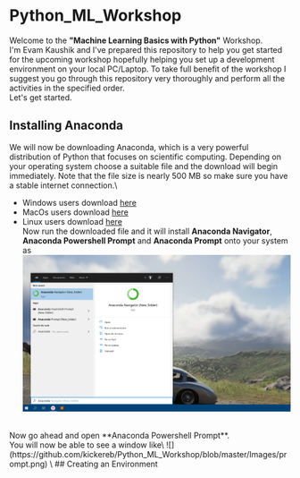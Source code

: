 # Python_ML_Workshop
Welcome to the **"Machine Learning Basics with Python"** Workshop.\
I'm Evam Kaushik and I've prepared this repository to help you get started for the upcoming workshop hopefully helping you set up a development environment on your local PC/Laptop. To take full benefit of the workshop I suggest you go through this repository very thoroughly and perform all the activities in the specified order.\
Let's get started.

## Installing Anaconda
We will now be downloading Anaconda, which is a very powerful distribution of Python that focuses on scientific computing. Depending on your operating system choose a suitable file and the download will begin immediately. Note that the file size is nearly 500 MB so make sure you have a stable internet connection.\
* Windows users download [here](https://repo.anaconda.com/archive/Anaconda3-2020.02-Windows-x86_64.exe)
* MacOs users download [here](https://repo.anaconda.com/archive/Anaconda3-2020.02-MacOSX-x86_64.pkg)
* Linux users download [here](https://repo.anaconda.com/archive/Anaconda3-2020.02-Linux-x86_64.sh) \
Now run the downloaded file and it will install **Anaconda Navigator**, **Anaconda Powershell Prompt** and **Anaconda Prompt** onto your system as\
![](https://github.com/kickereb/Python_ML_Workshop/blob/master/Images/Statrt_menu.png)
<br>
Now go ahead and open **Anaconda Powershell Prompt**. <br>
You will now be able to see a window like\
![](https://github.com/kickereb/Python_ML_Workshop/blob/master/Images/prompt.png)
 \
## Creating an Environment
